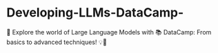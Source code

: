 # Developing-LLMs-DataCamp-
🚀 Explore the world of Large Language Models with 📚 DataCamp: From basics to advanced techniques! 💡🤖
